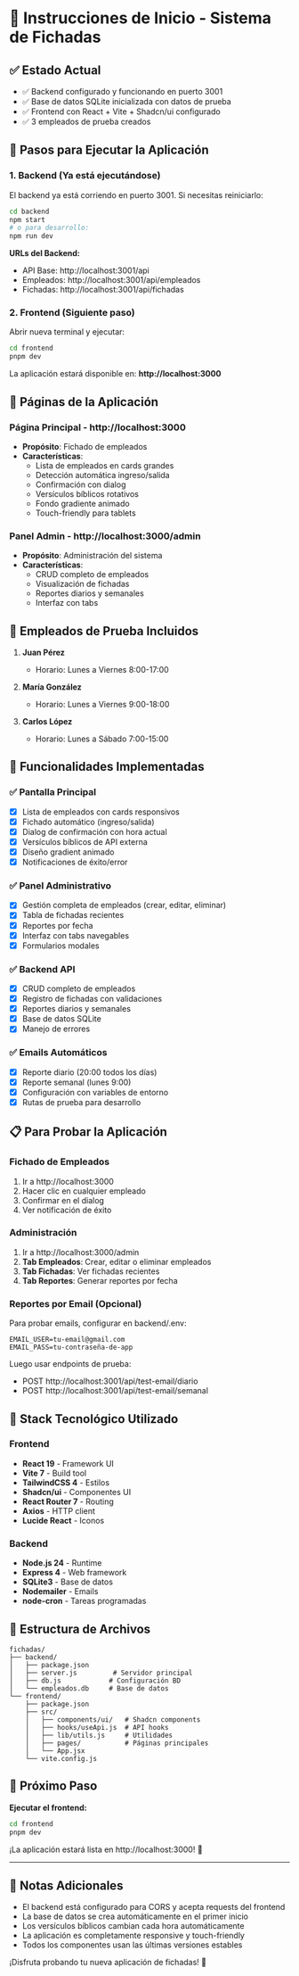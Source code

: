 # 🚀 Instrucciones de Inicio - Sistema de Fichadas

## ✅ Estado Actual
- ✅ Backend configurado y funcionando en puerto 3001
- ✅ Base de datos SQLite inicializada con datos de prueba
- ✅ Frontend con React + Vite + Shadcn/ui configurado
- ✅ 3 empleados de prueba creados

## 🚨 Pasos para Ejecutar la Aplicación

### 1. Backend (Ya está ejecutándose)
El backend ya está corriendo en puerto 3001. Si necesitas reiniciarlo:

```bash
cd backend
npm start
# o para desarrollo:
npm run dev
```

**URLs del Backend:**
- API Base: http://localhost:3001/api
- Empleados: http://localhost:3001/api/empleados
- Fichadas: http://localhost:3001/api/fichadas

### 2. Frontend (Siguiente paso)
Abrir nueva terminal y ejecutar:

```bash
cd frontend
pnpm dev
```

La aplicación estará disponible en: **http://localhost:3000**

## 📱 Páginas de la Aplicación

### Página Principal - http://localhost:3000
- **Propósito**: Fichado de empleados
- **Características**:
  - Lista de empleados en cards grandes
  - Detección automática ingreso/salida
  - Confirmación con dialog
  - Versículos bíblicos rotativos
  - Fondo gradiente animado
  - Touch-friendly para tablets

### Panel Admin - http://localhost:3000/admin
- **Propósito**: Administración del sistema
- **Características**:
  - CRUD completo de empleados
  - Visualización de fichadas
  - Reportes diarios y semanales
  - Interfaz con tabs

## 👥 Empleados de Prueba Incluidos

1. **Juan Pérez**
   - Horario: Lunes a Viernes 8:00-17:00

2. **María González**
   - Horario: Lunes a Viernes 9:00-18:00

3. **Carlos López**
   - Horario: Lunes a Sábado 7:00-15:00

## 🔧 Funcionalidades Implementadas

### ✅ Pantalla Principal
- [x] Lista de empleados con cards responsivos
- [x] Fichado automático (ingreso/salida)
- [x] Dialog de confirmación con hora actual
- [x] Versículos bíblicos de API externa
- [x] Diseño gradient animado
- [x] Notificaciones de éxito/error

### ✅ Panel Administrativo
- [x] Gestión completa de empleados (crear, editar, eliminar)
- [x] Tabla de fichadas recientes
- [x] Reportes por fecha
- [x] Interfaz con tabs navegables
- [x] Formularios modales

### ✅ Backend API
- [x] CRUD completo de empleados
- [x] Registro de fichadas con validaciones
- [x] Reportes diarios y semanales
- [x] Base de datos SQLite
- [x] Manejo de errores

### ✅ Emails Automáticos
- [x] Reporte diario (20:00 todos los días)
- [x] Reporte semanal (lunes 9:00)
- [x] Configuración con variables de entorno
- [x] Rutas de prueba para desarrollo

## 📋 Para Probar la Aplicación

### Fichado de Empleados
1. Ir a http://localhost:3000
2. Hacer clic en cualquier empleado
3. Confirmar en el dialog
4. Ver notificación de éxito

### Administración
1. Ir a http://localhost:3000/admin
2. **Tab Empleados**: Crear, editar o eliminar empleados
3. **Tab Fichadas**: Ver fichadas recientes
4. **Tab Reportes**: Generar reportes por fecha

### Reportes por Email (Opcional)
Para probar emails, configurar en backend/.env:
```env
EMAIL_USER=tu-email@gmail.com
EMAIL_PASS=tu-contraseña-de-app
```

Luego usar endpoints de prueba:
- POST http://localhost:3001/api/test-email/diario
- POST http://localhost:3001/api/test-email/semanal

## 🎨 Stack Tecnológico Utilizado

### Frontend
- **React 19** - Framework UI
- **Vite 7** - Build tool
- **TailwindCSS 4** - Estilos
- **Shadcn/ui** - Componentes UI
- **React Router 7** - Routing
- **Axios** - HTTP client
- **Lucide React** - Iconos

### Backend
- **Node.js 24** - Runtime
- **Express 4** - Web framework
- **SQLite3** - Base de datos
- **Nodemailer** - Emails
- **node-cron** - Tareas programadas

## 📁 Estructura de Archivos

```
fichadas/
├── backend/
│   ├── package.json
│   ├── server.js         # Servidor principal
│   ├── db.js            # Configuración BD
│   └── empleados.db     # Base de datos
└── frontend/
    ├── package.json
    ├── src/
    │   ├── components/ui/   # Shadcn components
    │   ├── hooks/useApi.js  # API hooks
    │   ├── lib/utils.js     # Utilidades
    │   ├── pages/           # Páginas principales
    │   └── App.jsx
    └── vite.config.js
```

## 🚨 Próximo Paso

**Ejecutar el frontend:**

```bash
cd frontend
pnpm dev
```

¡La aplicación estará lista en http://localhost:3000! 🎉

---

## 📝 Notas Adicionales

- El backend está configurado para CORS y acepta requests del frontend
- La base de datos se crea automáticamente en el primer inicio
- Los versículos bíblicos cambian cada hora automáticamente
- La aplicación es completamente responsive y touch-friendly
- Todos los componentes usan las últimas versiones estables

¡Disfruta probando tu nueva aplicación de fichadas! 🎯